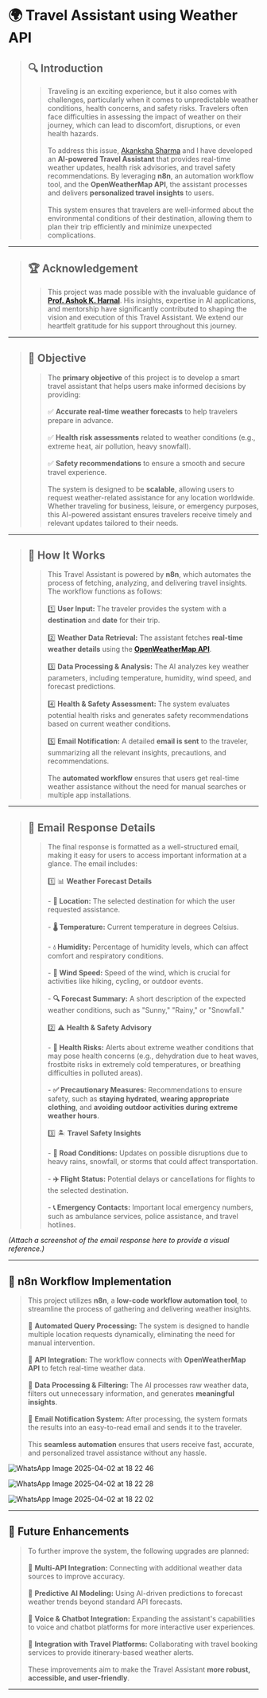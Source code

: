 # 🌍 Travel Assistant using Weather API  

>## 🔍 Introduction  
>>Traveling is an exciting experience, but it also comes with challenges, particularly when it comes to unpredictable weather conditions, health concerns, and safety risks. Travelers often face difficulties in assessing the impact of weather on their journey, which can lead to discomfort, disruptions, or even health hazards.<br>
<br>To address this issue, [Akanksha Sharma]() and I have developed an **AI-powered Travel Assistant** that provides real-time weather updates, health risk advisories, and travel safety recommendations. By leveraging **n8n**, an automation workflow tool, and the **OpenWeatherMap API**, the assistant processes and delivers **personalized travel insights** to users.<br>  
This system ensures that travelers are well-informed about the environmental conditions of their destination, allowing them to plan their trip efficiently and minimize unexpected complications.  

---  

>## 🏆 Acknowledgement  
>>This project was made possible with the invaluable guidance of [**Prof. Ashok K. Harnal**](https://github.com/harnalashok). His insights, expertise in AI applications, and mentorship have significantly contributed to shaping the vision and execution of this Travel Assistant. We extend our heartfelt gratitude for his support throughout this journey.  

---  

>## 📌 Objective  
>>The **primary objective** of this project is to develop a smart travel assistant that helps users make informed decisions by providing:  
<br>✅ **Accurate real-time weather forecasts** to help travelers prepare in advance.  
<br>✅ **Health risk assessments** related to weather conditions (e.g., extreme heat, air pollution, heavy snowfall).  
<br>✅ **Safety recommendations** to ensure a smooth and secure travel experience.  
<br>The system is designed to be **scalable**, allowing users to request weather-related assistance for any location worldwide. Whether traveling for business, leisure, or emergency purposes, this AI-powered assistant ensures travelers receive timely and relevant updates tailored to their needs.  

---  

>## 🚀 How It Works  
>>This Travel Assistant is powered by **n8n**, which automates the process of fetching, analyzing, and delivering travel insights. The workflow functions as follows:  
<br>1️⃣ **User Input:** The traveler provides the system with a **destination** and **date** for their trip.  
<br>2️⃣ **Weather Data Retrieval:** The assistant fetches **real-time weather details** using the [**OpenWeatherMap API**](https://openweathermap.org/api).  
<br>3️⃣ **Data Processing & Analysis:** The AI analyzes key weather parameters, including temperature, humidity, wind speed, and forecast predictions.  
<br>4️⃣ **Health & Safety Assessment:** The system evaluates potential health risks and generates safety recommendations based on current weather conditions.  
<br>5️⃣ **Email Notification:** A detailed **email is sent** to the traveler, summarizing all the relevant insights, precautions, and recommendations.  
<br>The **automated workflow** ensures that users get real-time weather assistance without the need for manual searches or multiple app installations.  

---  

>## 📩 Email Response Details  
>>The final response is formatted as a well-structured email, making it easy for users to access important information at a glance. The email includes:  
<br>1️⃣ 📊 **Weather Forecast Details**  
<br>- **📍 Location:** The selected destination for which the user requested assistance.  
<br>- **🌡️ Temperature:** Current temperature in degrees Celsius.  
<br>- **💧 Humidity:** Percentage of humidity levels, which can affect comfort and respiratory conditions.  
<br>- **💨 Wind Speed:** Speed of the wind, which is crucial for activities like hiking, cycling, or outdoor events.  
<br>- **🔍 Forecast Summary:** A short description of the expected weather conditions, such as "Sunny," "Rainy," or "Snowfall."  
<br>2️⃣ ⚠️ **Health & Safety Advisory**  
<br>- **🚨 Health Risks:** Alerts about extreme weather conditions that may pose health concerns (e.g., dehydration due to heat waves, frostbite risks in extremely cold temperatures, or breathing difficulties in polluted areas).  
<br>- **✅ Precautionary Measures:** Recommendations to ensure safety, such as **staying hydrated**, **wearing appropriate clothing**, and **avoiding outdoor activities during extreme weather hours**.  
<br>3️⃣ 🏝️ **Travel Safety Insights**  
<br>- **🚗 Road Conditions:** Updates on possible disruptions due to heavy rains, snowfall, or storms that could affect transportation.  
<br>- **✈️ Flight Status:** Potential delays or cancellations for flights to the selected destination.  
<br>- **📞 Emergency Contacts:** Important local emergency numbers, such as ambulance services, police assistance, and travel hotlines.  

*(Attach a screenshot of the email response here to provide a visual reference.)*  

---  

## 🔎 n8n Workflow Implementation  
>This project utilizes **n8n**, a **low-code workflow automation tool**, to streamline the process of gathering and delivering weather insights.  
<br>🔹 **Automated Query Processing:** The system is designed to handle multiple location requests dynamically, eliminating the need for manual intervention.  
<br>🔹 **API Integration:** The workflow connects with **OpenWeatherMap API** to fetch real-time weather data.  
<br>🔹 **Data Processing & Filtering:** The AI processes raw weather data, filters out unnecessary information, and generates **meaningful insights**.  
<br>🔹 **Email Notification System:** After processing, the system formats the results into an easy-to-read email and sends it to the traveler.  
<br>This **seamless automation** ensures that users receive fast, accurate, and personalized travel assistance without any hassle.  

![WhatsApp Image 2025-04-02 at 18 22 46](https://github.com/user-attachments/assets/6d01944a-380b-4e86-9e6f-32b89a66e442)

![WhatsApp Image 2025-04-02 at 18 22 28](https://github.com/user-attachments/assets/fb845f18-1bf6-4a30-bd13-70334fbbed90)

![WhatsApp Image 2025-04-02 at 18 22 02](https://github.com/user-attachments/assets/c8baf26f-3780-4778-93a0-99a2f9ee29f1)

---  

## 📌 Future Enhancements  
>To further improve the system, the following upgrades are planned:  
<br>🚀 **Multi-API Integration:** Connecting with additional weather data sources to improve accuracy.  
<br>🚀 **Predictive AI Modeling:** Using AI-driven predictions to forecast weather trends beyond standard API forecasts.  
<br>🚀 **Voice & Chatbot Integration:** Expanding the assistant's capabilities to voice and chatbot platforms for more interactive user experiences.  
<br>🚀 **Integration with Travel Platforms:** Collaborating with travel booking services to provide itinerary-based weather alerts.  
<br>These improvements aim to make the Travel Assistant **more robust, accessible, and user-friendly**.  

---  
